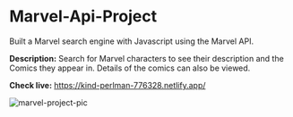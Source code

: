 # Marvel-Api-Project
Built a Marvel search engine with Javascript using the Marvel API.


**Description:** Search for Marvel characters to see their description and the Comics they appear in. Details of the comics can also be viewed.


**Check live:** https://kind-perlman-776328.netlify.app/

![marvel-project-pic](https://user-images.githubusercontent.com/61046794/125173482-d4cadd80-e1bf-11eb-9c66-a08047dbc936.png)

